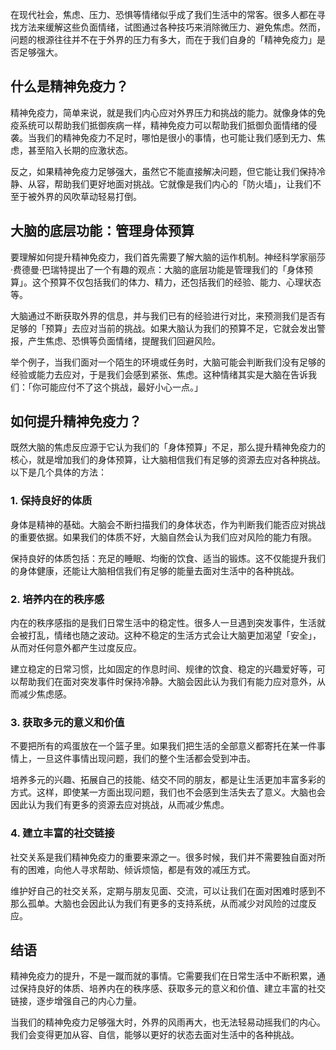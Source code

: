 在现代社会，焦虑、压力、恐惧等情绪似乎成了我们生活中的常客。很多人都在寻找方法来缓解这些负面情绪，试图通过各种技巧来消除微压力、避免焦虑。然而，问题的根源往往并不在于外界的压力有多大，而在于我们自身的「精神免疫力」是否足够强大。

## 什么是精神免疫力？

精神免疫力，简单来说，就是我们内心应对外界压力和挑战的能力。就像身体的免疫系统可以帮助我们抵御疾病一样，精神免疫力可以帮助我们抵御负面情绪的侵袭。当我们的精神免疫力不足时，哪怕是很小的事情，也可能让我们感到无力、焦虑，甚至陷入长期的应激状态。

反之，如果精神免疫力足够强大，虽然它不能直接解决问题，但它能让我们保持冷静、从容，帮助我们更好地面对挑战。它就像是我们内心的「防火墙」，让我们不至于被外界的风吹草动轻易打倒。

## 大脑的底层功能：管理身体预算

要理解如何提升精神免疫力，我们首先需要了解大脑的运作机制。神经科学家丽莎·费德曼·巴瑞特提出了一个有趣的观点：大脑的底层功能是管理我们的「身体预算」。这个预算不仅包括我们的体力、精力，还包括我们的经验、能力、心理状态等。

大脑通过不断获取外界的信息，并与我们已有的经验进行对比，来预测我们是否有足够的「预算」去应对当前的挑战。如果大脑认为我们的预算不足，它就会发出警报，产生焦虑、恐惧等负面情绪，提醒我们回避风险。

举个例子，当我们面对一个陌生的环境或任务时，大脑可能会判断我们没有足够的经验或能力去应对，于是我们会感到紧张、焦虑。这种情绪其实是大脑在告诉我们：「你可能应付不了这个挑战，最好小心一点。」

## 如何提升精神免疫力？

既然大脑的焦虑反应源于它认为我们的「身体预算」不足，那么提升精神免疫力的核心，就是增加我们的身体预算，让大脑相信我们有足够的资源去应对各种挑战。以下是几个具体的方法：

### 1. 保持良好的体质

身体是精神的基础。大脑会不断扫描我们的身体状态，作为判断我们能否应对挑战的重要依据。如果我们的体质不好，大脑自然会认为我们应对风险的能力有限。

保持良好的体质包括：充足的睡眠、均衡的饮食、适当的锻炼。这不仅能提升我们的身体健康，还能让大脑相信我们有足够的能量去面对生活中的各种挑战。

### 2. 培养内在的秩序感

内在的秩序感指的是我们日常生活中的稳定性。很多人一旦遇到突发事件，生活就会被打乱，情绪也随之波动。这种不稳定的生活方式会让大脑更加渴望「安全」，从而对任何意外都产生过度反应。

建立稳定的日常习惯，比如固定的作息时间、规律的饮食、稳定的兴趣爱好等，可以帮助我们在面对突发事件时保持冷静。大脑会因此认为我们有能力应对意外，从而减少焦虑感。

### 3. 获取多元的意义和价值

不要把所有的鸡蛋放在一个篮子里。如果我们把生活的全部意义都寄托在某一件事情上，一旦这件事情出现问题，我们的整个生活都会受到冲击。

培养多元的兴趣、拓展自己的技能、结交不同的朋友，都是让生活更加丰富多彩的方式。这样，即使某一方面出现问题，我们也不会感到生活失去了意义。大脑也会因此认为我们有更多的资源去应对挑战，从而减少焦虑。

### 4. 建立丰富的社交链接

社交关系是我们精神免疫力的重要来源之一。很多时候，我们并不需要独自面对所有的困难，向他人寻求帮助、倾诉烦恼，都是有效的减压方式。

维护好自己的社交关系，定期与朋友见面、交流，可以让我们在面对困难时感到不那么孤单。大脑也会因此认为我们有更多的支持系统，从而减少对风险的过度反应。

## 结语

精神免疫力的提升，不是一蹴而就的事情。它需要我们在日常生活中不断积累，通过保持良好的体质、培养内在的秩序感、获取多元的意义和价值、建立丰富的社交链接，逐步增强自己的内心力量。

当我们的精神免疫力足够强大时，外界的风雨再大，也无法轻易动摇我们的内心。我们会变得更加从容、自信，能够以更好的状态去面对生活中的各种挑战。
